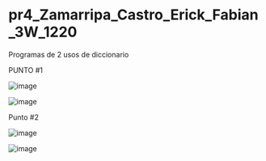 # pr4_Zamarripa_Castro_Erick_Fabian_3W_1220
Programas de 2 usos de diccionario

PUNTO #1

![image](https://github.com/user-attachments/assets/52fcbc47-3e4e-4903-9bcc-2bce626c057d)

![image](https://github.com/user-attachments/assets/9f4613fa-d5a6-4824-a331-8a40aca2094f)

Punto #2

![image](https://github.com/user-attachments/assets/163d4eb9-520b-48a9-ac2c-784e6dcbbdcf)

![image](https://github.com/user-attachments/assets/e3bd1717-76be-417f-90c3-1c54657440a0)

